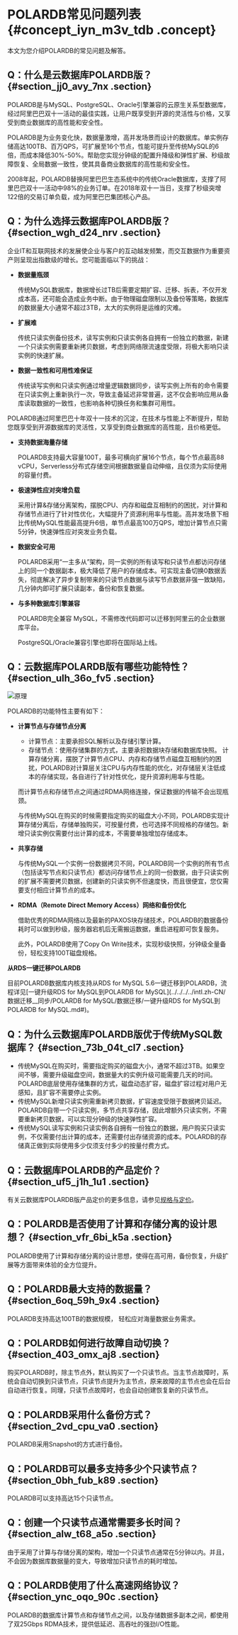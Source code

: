 # POLARDB常见问题列表 {#concept_iyn_m3v_tdb .concept}

本文为您介绍POLARDB的常见问题及解答。

## Q：什么是云数据库POLARDB版？ {#section_jj0_avy_7nx .section}

POLARDB是与MySQL、PostgreSQL、Oracle引擎兼容的云原生关系型数据库，经过阿里巴巴双十一活动的最佳实践，让用户既享受到开源的灵活性与价格，又享受到商业数据库的高性能和安全性。

POLARDB是为业务变化快，数据量激增，高并发场景而设计的数据库。单实例存储高达100TB、百万QPS，可扩展至16个节点，性能可提升至传统MySQL的6倍，而成本降低30%-50%。帮助您实现分钟级的配置升降级和弹性扩展、秒级故障恢复、全局数据一致性，使其具备商业数据库的高性能和安全性。

2008年起，POLARDB替换阿里巴巴生态系统中的传统Oracle数据库，支撑了阿里巴巴双十一活动中98%的业务订单。在2018年双十一当日，支撑了秒级突增122倍的交易订单负载，成为阿里巴巴集团核心产品。

## Q：为什么选择云数据库POLARDB版？ {#section_wgh_d24_nrv .section}

企业IT和互联网技术的发展使企业与客户的互动越发频繁，而交互数据作为重要资产则呈现出指数级的增长。您可能面临以下的挑战：

-   **数据量瓶颈** 

    传统MySQL数据库，数据增长过TB后需要定期扩容、迁移、拆表，不仅开发成本高，还可能会造成业务中断。由于物理磁盘限制以及备份等策略，数据库的数据量大小通常不超过3TB，太大的实例将是运维的灾难。

-   **扩展难** 

    传统只读实例备份技术，读写实例和只读实例各自拥有一份独立的数据，新建一个只读实例需要重新拷贝数据，考虑到网络限流速度受限，将极大影响只读实例的快速扩展。

-   **数据一致性和可用性难保证** 

    传统读写实例和只读实例通过增量逻辑数据同步，读写实例上所有的命令需要在只读实例上重新执行一次，导致主备延迟非常普遍，这不仅会影响应用从备库读取数据的一致性，也影响各种切换任务和集群可用性。


POLARDB通过阿里巴巴十年双十一技术的沉淀，在技术与性能上不断提升，帮助您既享受到开源数据库的灵活性，又享受到商业数据库的高性能，且价格更低。

-   **支持数据海量存储** 

    POLARDB支持最大容量100T，最多可横向扩展16个节点，每个节点最高88 vCPU，Serverless分布式存储空间根据数据量自动伸缩，且仅须为实际使用的容量付费。

-   **极速弹性应对突增负载** 

    采用计算&存储分离架构，摆脱CPU、内存和磁盘互相制约的困扰，对计算和存储节点进行了针对性优化，大幅提升了资源利用率与性能。高并发场景下相比传统MySQL性能最高提升6倍，单节点最高100万QPS，增加计算节点只需5分钟，快速弹性应对突发业务负载。

-   **数据安全可用** 

    POLARDB采用“一主多从”架构，同一实例的所有读写和只读节点都访问存储上的同一个数据副本，极大降低了用户的存储成本。可实现主备切换0数据丢失，彻底解决了异步复制带来的只读节点数据与读写节点数据非强一致缺陷，几分钟内即可扩展只读副本，备份和恢复数据。

-   **与多种数据库引擎兼容** 

    POLARDB完全兼容 MySQL，不需修改代码即可以迁移到阿里云的企业数据库平台。

    PostgreSQL/Oracle兼容引擎也即将在国际站上线。


## Q：云数据库POLARDB版有哪些功能特性？ {#section_ulh_36o_fv5 .section}

![原理](http://static-aliyun-doc.oss-cn-hangzhou.aliyuncs.com/assets/img/314791/156681384956662_zh-CN.png)

POLARDB的功能特性主要有如下：

-   **计算节点与存储节点分离** 

    -   计算节点：主要承担SQL解析以及存储引擎计算。
    -   存储节点：使用存储集群的方式，主要承担数据块存储和数据库快照。
    计算存储分离，摆脱了计算节点CPU、内存和存储节点磁盘互相制约的困扰，POLARDB对计算层关注CPU与内存性能的优化，对存储层关注低成本的存储实现，各自进行了针对性优化，提升资源利用率与性能。

    而计算节点和存储节点之间通过RDMA网络连接，保证数据的传输不会出现瓶颈。

    与传统MySQL在购买的时候需要指定购买的磁盘大小不同，POLARDB实现计算存储分离后，存储单独购买，可按量付费，也可选择不同规格的存储包。新增只读实例仅需要付出计算的成本，不需要单独增加存储成本。

-   **共享存储** 

    与传统MySQL一个实例一份数据拷贝不同，POLARDB同一个实例的所有节点（包括读写节点和只读节点）都访问存储节点上的同一份数据，由于只读实例的扩展不需要拷贝数据，创建新的只读实例不但速度快，而且很便宜，您仅需要支付相应计算节点的成本。

-   **RDMA（Remote Direct Memory Access）网络和备份优化** 

    借助优秀的RDMA网络以及最新的PAXOS块存储技术，POLARDB的数据备份耗时可以做到秒级，服务器宕机后无需搬运数据，重启进程即可恢复服务。

    此外，POLARDB使用了Copy On Write技术，实现秒级快照，分钟级全量备份，轻松支持100T磁盘规格。


**从RDS一键迁移POLARDB**

目前POLARDB数据库内核支持从RDS for MySQL 5.6一键迁移到POLARDB，流程详见[一键升级RDS for MySQL到POLARDB for MySQL](../../../../intl.zh-CN/数据迁移__同步/POLARDB for MySQL/数据迁移/一键升级RDS for MySQL到POLARDB for MySQL.md#)。

## Q：为什么云数据库POLARDB版优于传统MySQL数据库？ {#section_73b_04t_cl7 .section}

-   传统MySQL在购买时，需要指定购买的磁盘大小，通常不超过3TB。如果空间不够，需要升级磁盘空间，数据量大的实例升级可能需要几天的时间。POLARDB底层使用存储集群的方式，磁盘动态扩容，磁盘扩容过程对用户无感知，且扩容不需要停止实例。
-   传统MySQL新增只读实例需重新拷贝数据，扩容速度受限于数据拷贝延迟。POLARDB自带一个只读实例，多节点共享存储，因此增额外只读实例，不需要重新拷贝数据，可以实现分钟级的快速弹性扩容。
-   传统MySQL读写实例和只读实例各自拥有一份独立的数据，用户购买只读实例，不仅需要付出计算的成本，还需要付出存储资源的成本。POLARDB的存储真正做到实际使用多少仅须支付多少的按量付费方式。

## Q：云数据库POLARDB的产品定价？ {#section_uf5_j1h_1u1 .section}

有关云数据库POLARDB版产品定价的更多信息，请参见[规格与定价](../../../../intl.zh-CN/产品定价/规格与定价.md#)。

## Q：POLARDB是否使用了计算和存储分离的设计思想？ {#section_vfr_6bi_k5a .section}

POLARDB使用了计算和存储分离的设计思想，使得在高可用，备份恢复，升级扩展等方面带来体验的全方位提升。

## Q：POLARDB最大支持的数据量？ {#section_6oq_59h_9x4 .section}

POLARDB支持高达100TB的数据规模， 轻松应对海量数据业务需求。

## Q：POLARDB如何进行故障自动切换？ {#section_403_omx_aj8 .section}

购买POLARDB时，除主节点外，默认购买了一个只读节点。当主节点故障时，系统会自动切换到只读节点，只读节点提升为主节点，原来故障的主节点也会在后台自动进行恢复。同理，只读节点故障时，也会自动创建恢复新的只读节点。

## Q：POLARDB采用什么备份方式？ {#section_2vd_cpu_va0 .section}

POLARDB采用Snapshot的方式进行备份。

## Q：POLARDB可以最多支持多少个只读节点？ {#section_0bh_fub_k89 .section}

POLARDB可以支持高达15个只读节点。

## Q：创建一个只读节点通常需要多长时间？ {#section_alw_t68_a5o .section}

由于采用了计算与存储分离的架构，增加一个只读节点通常在5分钟以内。并且，不会因为数据库数据量的变大，导致增加只读节点的耗时增加。

## Q：POLARDB使用了什么高速网络协议？ {#section_ync_oqo_90c .section}

POLARDB的数据库计算节点和存储节点之间，以及存储数据多副本之间，都使用了双25Gbps RDMA技术，提供低延迟、高吞吐的强劲I/O性能。

